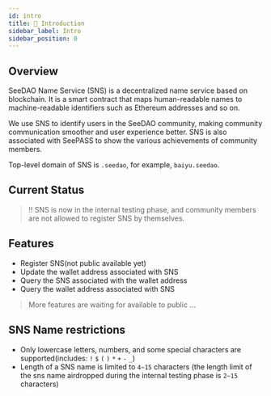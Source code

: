 ```yaml
---
id: intro
title: 💬 Introduction
sidebar_label: Intro
sidebar_position: 0
---
```


## Overview

SeeDAO Name Service (SNS) is a decentralized name service based on blockchain. It is a smart contract that maps human-readable names to machine-readable identifiers such as Ethereum addresses and so on.

We use SNS to identify users in the SeeDAO community, making community communication smoother and user experience better. SNS is also associated with SeePASS to show the various achievements of community members.

Top-level domain of SNS is `.seedao`, for example, `baiyu.seedao`.

## Current Status

> !! SNS is now in the internal testing phase, and community members are not allowed to register SNS by themselves.

## Features

* Register SNS(not public available yet)
* Update the wallet address associated with SNS
* Query the SNS associated with the wallet address
* Query the wallet address associated with SNS

> More features are waiting for available to public ...

## SNS Name restrictions

* Only lowercase letters, numbers, and some special characters are supported(includes: `!` `$` `(` `)` `*` `+` `-` `_`)
* Length of a SNS name is limited to `4~15` characters (the length limit of the sns name airdropped during the internal testing phase is `2~15` characters)
